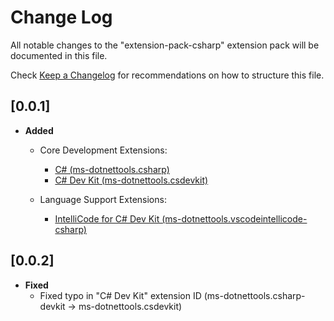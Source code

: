 # Change Log

All notable changes to the "extension-pack-csharp" extension pack will be documented in this file.

Check [Keep a Changelog](http://keepachangelog.com/) for recommendations on how to structure this file.

## [0.0.1]

- **Added**
  - Core Development Extensions:
    - [C# (ms-dotnettools.csharp)](https://marketplace.visualstudio.com/items?itemName=ms-dotnettools.csharp)
    - [C# Dev Kit (ms-dotnettools.csdevkit)](https://marketplace.visualstudio.com/items?itemName=ms-dotnettools.csdevkit)

  - Language Support Extensions:
    - [IntelliCode for C# Dev Kit (ms-dotnettools.vscodeintellicode-csharp)](https://marketplace.visualstudio.com/items?itemName=ms-dotnettools.vscodeintellicode-csharp)

## [0.0.2]

- **Fixed**
  - Fixed typo in "C# Dev Kit" extension ID (ms-dotnettools.csharp-devkit -> ms-dotnettools.csdevkit)
